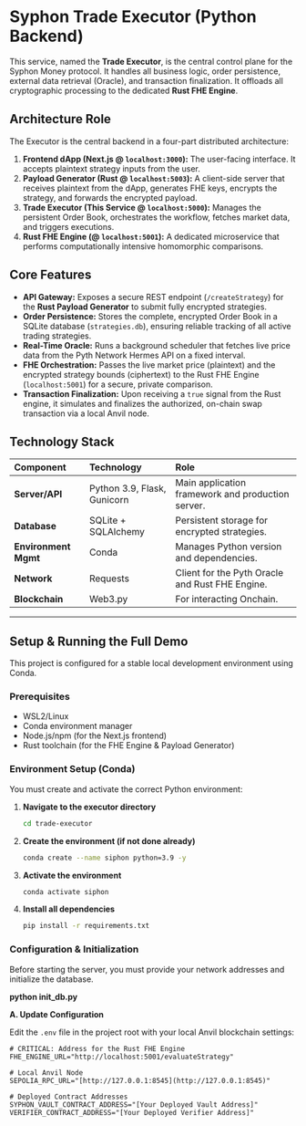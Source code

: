 # Syphon Trade Executor (Python Backend)

This service, named the **Trade Executor**, is the central control plane for the Syphon Money protocol. It handles all business logic, order persistence, external data retrieval (Oracle), and transaction finalization. It offloads all cryptographic processing to the dedicated **Rust FHE Engine**.

## Architecture Role

The Executor is the central backend in a four-part distributed architecture:

1.  **Frontend dApp (Next.js @ `localhost:3000`):** The user-facing interface. It accepts plaintext strategy inputs from the user.
2.  **Payload Generator (Rust @ `localhost:5003`):** A client-side server that receives plaintext from the dApp, generates FHE keys, encrypts the strategy, and forwards the encrypted payload.
3.  **Trade Executor (This Service @ `localhost:5000`):** Manages the persistent Order Book, orchestrates the workflow, fetches market data, and triggers executions.
4.  **Rust FHE Engine (@ `localhost:5001`):** A dedicated microservice that performs computationally intensive homomorphic comparisons.

## Core Features

* **API Gateway:** Exposes a secure REST endpoint (`/createStrategy`) for the **Rust Payload Generator** to submit fully encrypted strategies.
* **Order Persistence:** Stores the complete, encrypted Order Book in a SQLite database (`strategies.db`), ensuring reliable tracking of all active trading strategies.
* **Real-Time Oracle:** Runs a background scheduler that fetches live price data from the Pyth Network Hermes API on a fixed interval.
* **FHE Orchestration:** Passes the live market price (plaintext) and the encrypted strategy bounds (ciphertext) to the Rust FHE Engine (`localhost:5001`) for a secure, private comparison.
* **Transaction Finalization:** Upon receiving a `true` signal from the Rust engine, it simulates and finalizes the authorized, on-chain swap transaction via a local Anvil node.

## Technology Stack

| Component | Technology | Role |
| :--- | :--- | :--- |
| **Server/API** | Python 3.9, Flask, Gunicorn | Main application framework and production server. |
| **Database** | SQLite + SQLAlchemy | Persistent storage for encrypted strategies. |
| **Environment Mgmt** | Conda | Manages Python version and dependencies. |
| **Network** | Requests | Client for the Pyth Oracle and Rust FHE Engine. |
| **Blockchain** | Web3.py | For interacting Onchain. |

---

## Setup & Running the Full Demo

This project is configured for a stable local development environment using Conda.

### Prerequisites

* WSL2/Linux
* Conda environment manager
* Node.js/npm (for the Next.js frontend)
* Rust toolchain (for the FHE Engine & Payload Generator)

### Environment Setup (Conda)

You must create and activate the correct Python environment:

1.  **Navigate to the executor directory**
    ```bash
    cd trade-executor
    ```
2.  **Create the environment (if not done already)**
    ```bash
    conda create --name siphon python=3.9 -y
    ```
3.  **Activate the environment**
    ```bash
    conda activate siphon
    ```
4.  **Install all dependencies**
    ```bash
    pip install -r requirements.txt
    ```

### Configuration & Initialization

Before starting the server, you must provide your network addresses and initialize the database.

**python init_db.py**
    

**A. Update Configuration**

Edit the `.env` file in the project root with your local Anvil blockchain settings:

```dotenv
# CRITICAL: Address for the Rust FHE Engine
FHE_ENGINE_URL="http://localhost:5001/evaluateStrategy"

# Local Anvil Node
SEPOLIA_RPC_URL="[http://127.0.0.1:8545](http://127.0.0.1:8545)"

# Deployed Contract Addresses
SYPHON_VAULT_CONTRACT_ADDRESS="[Your Deployed Vault Address]"
VERIFIER_CONTRACT_ADDRESS="[Your Deployed Verifier Address]"